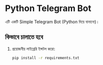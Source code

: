 # Python Telegram Bot

এটি একটি Simple Telegram Bot (Python দিয়ে বানানো)।

## কিভাবে চালাতে হবে

1. প্রয়োজনীয় লাইব্রেরি ইন্সটল করো:
   ```bash
   pip install -r requirements.txt